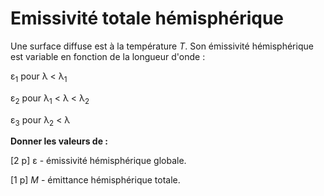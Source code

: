 # Emissivité totale hémisphérique

Une surface diffuse est à la température <i>T</i>. Son émissivité
hémisphérique est variable en fonction de la longueur d'onde :

&epsilon;<sub>1</sub> pour &lambda; < &lambda;<sub>1</sub>

&epsilon;<sub>2</sub> pour &lambda;<sub>1</sub> < &lambda; < &lambda;<sub>2</sub> 

&epsilon;<sub>3</sub> pour &lambda;<sub>2</sub> < &lambda;

**Donner les valeurs de :**

[2 p] &epsilon; - émissivité hémisphérique globale.

[1 p] <i>M</i> - émittance hémisphérique totale.
